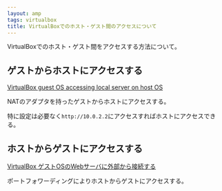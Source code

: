 ```yaml
---
layout: amp
tags: virtualbox
title: VirtualBoxでのホスト・ゲスト間のアクセスについて
---
```

VirtualBoxでのホスト・ゲスト間をアクセスする方法について。

## ゲストからホストにアクセスする

[VirtualBox guest OS accessing local server on host OS](http://superuser.com/questions/144453/virtualbox-guest-os-accessing-local-server-on-host-os/144961#144961)

NATのアダプタを持ったゲストからホストにアクセスする。

特に設定は必要なく`http://10.0.2.2`にアクセスすればホストにアクセスできる。

## ホストからゲストにアクセスする

[VirtualBox ゲストOSのWebサーバに外部から接続する](http://undersourcecode.hatenablog.com/entry/2013/08/11/212246)

ポートフォワーディングによりホストからゲストにアクセスする。
